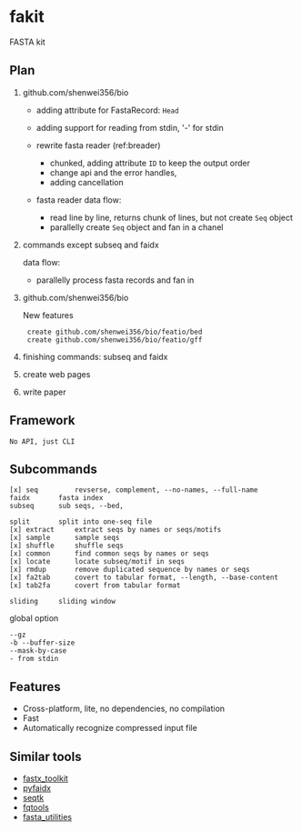 # fakit

FASTA kit

## Plan

1. github.com/shenwei356/bio

    - adding attribute for FastaRecord: `Head`

    - adding support for reading from stdin, '-' for stdin

    - rewrite fasta reader (ref:breader)

        - chunked, adding attribute `ID` to keep the output order
        - change api and the error handles,
        - adding cancellation

    - fasta reader data flow:

        - read line by line, returns chunk of lines, but not create `Seq` object
        - parallelly create `Seq` object and fan in a chanel


2. commands except subseq and faidx

    data flow:

    - parallelly process fasta records and fan in

3. github.com/shenwei356/bio

    New features

        create github.com/shenwei356/bio/featio/bed
        create github.com/shenwei356/bio/featio/gff

4. finishing commands: subseq and faidx

5. create web pages

6. write paper

## Framework

    No API, just CLI

## Subcommands

    [x] seq         revserse, complement, --no-names, --full-name
    faidx       fasta index
    subseq      sub seqs, --bed,

    split       split into one-seq file
    [x] extract     extract seqs by names or seqs/motifs
    [x] sample      sample seqs
    [x] shuffle     shuffle seqs
    [x] common      find common seqs by names or seqs
    [x] locate      locate subseq/motif in seqs
    [x] rmdup       remove duplicated sequence by names or seqs
    [x] fa2tab      covert to tabular format, --length, --base-content
    [x] tab2fa      covert from tabular format

    sliding     sliding window
    
global option

    --gz
    -b --buffer-size
    --mask-by-case
    - from stdin

## Features

- Cross-platform, lite, no dependencies, no compilation
- Fast
- Automatically recognize compressed input file

## Similar tools

- [fastx_toolkit](http://hannonlab.cshl.edu/fastx_toolkit/)
- [pyfaidx](https://github.com/mdshw5/pyfaidx)
- [seqtk](https://github.com/lh3/seqtk)
- [fqtools](https://github.com/alastair-droop/fqtools)
- [fasta_utilities](https://github.com/jimhester/fasta_utilities)
